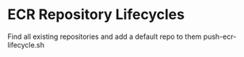 # ECR Repository Lifecycles

Find all existing repositories and add a default repo to them
push-ecr-lifecycle.sh
